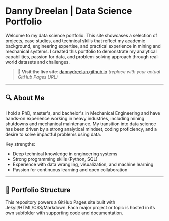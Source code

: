 # Danny Dreelan | Data Science Portfolio

Welcome to my data science portfolio. This site showcases a selection of projects, case studies, and technical skills that reflect my academic background, engineering expertise, and practical experience in mining and mechanical systems. I created this portfolio to demonstrate my analytical capabilities, passion for data, and problem-solving approach through real-world datasets and challenges.

> **🔗 Visit the live site**: [dannydreelan.github.io](https://dannydreelan.github.io) *(replace with your actual GitHub Pages URL)*

---

## 🔍 About Me

I hold a PhD, master's, and bachelor's in Mechanical Engineering and have hands-on experience working in heavy industries, including mining shutdowns and mechanical maintenance. My transition into data science has been driven by a strong analytical mindset, coding proficiency, and a desire to solve impactful problems using data.

Key strengths:
- Deep technical knowledge in engineering systems
- Strong programming skills (Python, SQL)
- Experience with data wrangling, visualization, and machine learning
- Passion for continuous learning and open collaboration

---

## 📁 Portfolio Structure

This repository powers a GitHub Pages site built with Jekyll/HTML/CSS/Markdown. Each major project or topic is hosted in its own subfolder with supporting code and documentation.

